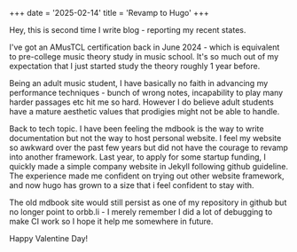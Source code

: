 +++
date = '2025-02-14'
title = 'Revamp to Hugo'
+++

Hey, this is second time I write blog - reporting my recent states.

I've got an AMusTCL certification back in June 2024 - which is equivalent to pre-college music theory study in music school. It's so much out of my expectation that I just started study the theory roughly 1 year before.

Being an adult music student, I have basically no faith in advancing my performance techniques - bunch of wrong notes, incapability to play many harder passages etc hit me so hard. However I do believe adult students have a mature aesthetic values that prodigies might not be able to handle.

Back to tech topic. I have been feeling the mdbook is the way to write documentation but not the way to host personal website. I feel my website so awkward over the past few years but did not have the courage to revamp into another framework. Last year, to apply for some startup funding, I quickly made a simple company website in Jekyll following github guideline. The experience made me confident on trying out other website framework, and now hugo has grown to a size that i feel confident to stay with.

The old mdbook site would still persist as one of my repository in github but no longer point to orbb.li - I merely remember I did a lot of debugging to make CI work so I hope it help me somewhere in future.

Happy Valentine Day!